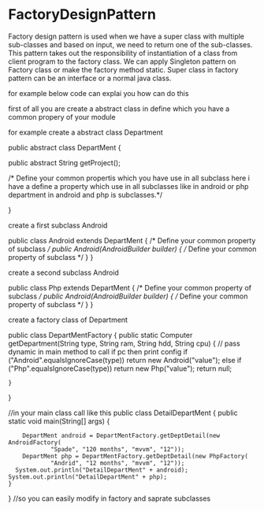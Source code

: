 # FactoryDesignPattern

Factory design pattern is used when we have a super class with multiple sub-classes and based on input, we need to return one of the sub-classes. This pattern takes out the responsibility of instantiation of a class from client program to the factory class. We can apply Singleton pattern on Factory class or make the factory method static. Super class in factory pattern can be an interface or a normal java class.

for example below code can explai you how can do this

first of all you are create a abstract class in define which you have a common propery of your module

for example create a abstract class Department

public abstract class DepartMent {

public abstract String getProject();

/* Define your common propertis which you have use in all subclass here i have a define a property which use in all subclasses like in
android or php department in android and php is subclasses.*/


}

create a first subclass Android

public class Android extends DepartMent {
/*
Define your common property of subclass
*/
	public Android(AndroidBuilder builder) {
	/*
Define your common property of subclass
*/
	}
  }


create a second subclass Android

public class Php extends DepartMent {
/*
Define your common property of subclass
*/
	public Android(AndroidBuilder builder) {
	/*
Define your common property of subclass
*/
	}
  }
  
  
  create a factory class of Department
  
  public class DepartMentFactory {
	public static Computer getDepartment(String type, String ram, String hdd,
			String cpu) {
		// pass dynamic in main method to call if pc then print config
		if ("Android".equalsIgnoreCase(type))
			return new Android("value");
		else if ("Php".equalsIgnoreCase(type))
			return new Php("value");
		return null;

	}
}


//in your main class call like this
public class DetailDepartMent {
	public static void main(String[] args) {

		DepartMent android = DepartMentFactory.getDeptDetail(new AndroidFactory(
				"Spade", "120 months", "mvvm", "12"));
		DepartMent php = DepartMentFactory.getDeptDetail(new PhpFactory(
				"Andrid", "12 months", "mvvm", "12"));
	  System.out.println("DetailDepartMent" + android);
    System.out.println("DetailDepartMent" + php);
	}
}
//so you can easily modify in factory and saprate subclasses
